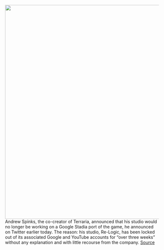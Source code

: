 <img src='https://cdn.vox-cdn.com/thumbor/MFhsOoJcyG4qF0HuxF7K--UkYRo=/0x0:800x447/1200x800/filters:focal(336x160:464x288)/cdn.vox-cdn.com/uploads/chorus_image/image/68787395/RomTerraria__800px.0.jpeg' width='700px' /><br/>
Andrew Spinks, the co-creator of Terraria, announced that his studio would no longer be working on a Google Stadia port of the game, he announced on Twitter earlier today. The reason: his studio, Re-Logic, has been locked out of its associated Google and YouTube accounts for “over three weeks” without any explanation and with little recourse from the company.
<a href='https://www.theverge.com/2021/2/8/22272502/terraria-google-stadia-port-canceled-deceloper-locked-out'> Source <a/>